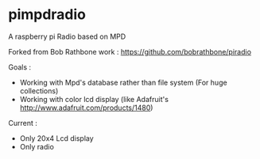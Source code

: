 pimpdradio
==========

A raspberry pi Radio based on MPD

Forked from Bob Rathbone work : https://github.com/bobrathbone/piradio

Goals : 
 - Working with Mpd's database rather than file system (For huge collections)
 - Working with color lcd display (like Adafruit's http://www.adafruit.com/products/1480)

Current :
 - Only 20x4 Lcd display
 - Only radio